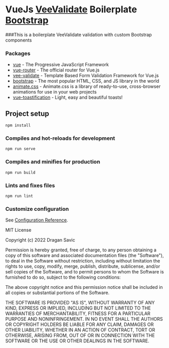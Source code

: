 # VueJs [VeeValidate](https://vee-validate.logaretm.com/v3) Boilerplate [Bootstrap](https://getbootstrap.com/)

###This is a boilerplate VeeValidate validation with custom Bootstrap components

### Packages
- [vue](https://vuejs.org) - The Progressive JavaScript Framework
- [vue-router](https://v3.router.vuejs.org) - The official router for Vue.js
- [vee-validate](https://vee-validate.logaretm.com/v3) - Template Based Form Validation Framework for Vue.js
- [bootstrap](https://getbootstrap.com) - The most popular HTML, CSS, and JS library in the world
- [animate.css](https://animate.style) - Animate.css is a library of ready-to-use, cross-browser animations for use in your web projects
- [vue-toastification](https://www.npmjs.com/package/vue-toastification) - Light, easy and beautiful toasts!

## Project setup
```
npm install
```

### Compiles and hot-reloads for development
```
npm run serve
```

### Compiles and minifies for production
```
npm run build
```

### Lints and fixes files
```
npm run lint
```

### Customize configuration
See [Configuration Reference](https://cli.vuejs.org/config/).


MIT License

Copyright (c) 2022 Dragan Savic

Permission is hereby granted, free of charge, to any person obtaining a copy
of this software and associated documentation files (the "Software"), to deal
in the Software without restriction, including without limitation the rights
to use, copy, modify, merge, publish, distribute, sublicense, and/or sell
copies of the Software, and to permit persons to whom the Software is
furnished to do so, subject to the following conditions:

The above copyright notice and this permission notice shall be included in all
copies or substantial portions of the Software.

THE SOFTWARE IS PROVIDED "AS IS", WITHOUT WARRANTY OF ANY KIND, EXPRESS OR
IMPLIED, INCLUDING BUT NOT LIMITED TO THE WARRANTIES OF MERCHANTABILITY,
FITNESS FOR A PARTICULAR PURPOSE AND NONINFRINGEMENT. IN NO EVENT SHALL THE
AUTHORS OR COPYRIGHT HOLDERS BE LIABLE FOR ANY CLAIM, DAMAGES OR OTHER
LIABILITY, WHETHER IN AN ACTION OF CONTRACT, TORT OR OTHERWISE, ARISING FROM,
OUT OF OR IN CONNECTION WITH THE SOFTWARE OR THE USE OR OTHER DEALINGS IN THE
SOFTWARE.
